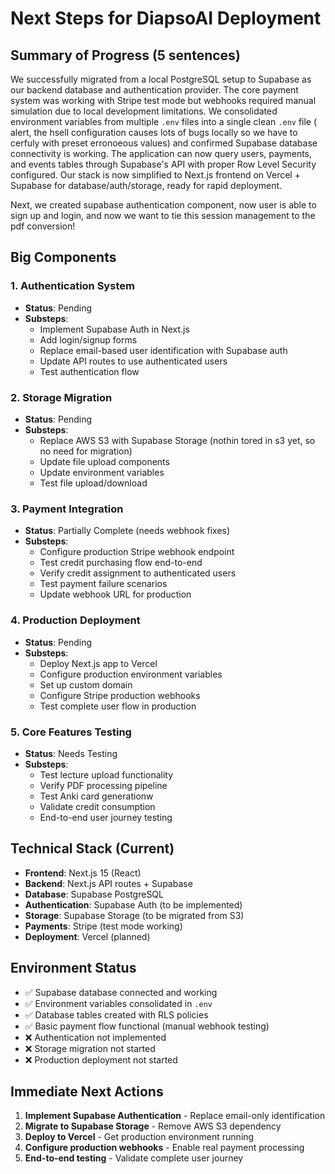 # Next Steps for DiapsoAI Deployment

## Summary of Progress (5 sentences)
We successfully migrated from a local PostgreSQL setup to Supabase as our backend database and authentication provider. The core payment system was working with Stripe test mode but webhooks required manual simulation due to local development limitations. We consolidated environment variables from multiple `.env` files into a single clean `.env` file  ( alert, the hsell configuration causes lots of bugs locally so we have to cerfuly with preset erronoeous values) and confirmed Supabase database connectivity is working. The application can now query users, payments, and events tables through Supabase's API with proper Row Level Security configured. Our stack is now simplified to Next.js frontend on Vercel + Supabase for database/auth/storage, ready for rapid deployment.

Next, we created supabase authentication component, now user is able to sign up and login, and now we want to tie this session management to the pdf conversion!
## Big Components

### 1. Authentication System
- **Status**: Pending
- **Substeps**:
  - Implement Supabase Auth in Next.js
  - Add login/signup forms
  - Replace email-based user identification with Supabase auth
  - Update API routes to use authenticated users
  - Test authentication flow

### 2. Storage Migration
- **Status**: Pending  
- **Substeps**:
  - Replace AWS S3 with Supabase Storage (nothin tored in s3 yet, so no need for migration)
  - Update file upload components
  - Update environment variables
  - Test file upload/download

### 3. Payment Integration
- **Status**: Partially Complete (needs webhook fixes)
- **Substeps**:
  - Configure production Stripe webhook endpoint 
  - Test credit purchasing flow end-to-end
  - Verify credit assignment to authenticated users
  - Test payment failure scenarios
  - Update webhook URL for production

### 4. Production Deployment
- **Status**: Pending
- **Substeps**:
  - Deploy Next.js app to Vercel
  - Configure production environment variables
  - Set up custom domain
  - Configure Stripe production webhooks
  - Test complete user flow in production

### 5. Core Features Testing
- **Status**: Needs Testing
- **Substeps**:
  - Test lecture upload functionality
  - Verify PDF processing pipeline
  - Test Anki card generationw
  - Validate credit consumption
  - End-to-end user journey testing

## Technical Stack (Current)
- **Frontend**: Next.js 15 (React)
- **Backend**: Next.js API routes + Supabase
- **Database**: Supabase PostgreSQL
- **Authentication**: Supabase Auth (to be implemented)
- **Storage**: Supabase Storage (to be migrated from S3)
- **Payments**: Stripe (test mode working)
- **Deployment**: Vercel (planned)

## Environment Status
- ✅ Supabase database connected and working
- ✅ Environment variables consolidated in `.env`
- ✅ Database tables created with RLS policies
- ✅ Basic payment flow functional (manual webhook testing)
- ❌ Authentication not implemented
- ❌ Storage migration not started
- ❌ Production deployment not started

## Immediate Next Actions
1. **Implement Supabase Authentication** - Replace email-only identification
2. **Migrate to Supabase Storage** - Remove AWS S3 dependency  
3. **Deploy to Vercel** - Get production environment running
4. **Configure production webhooks** - Enable real payment processing
5. **End-to-end testing** - Validate complete user journey